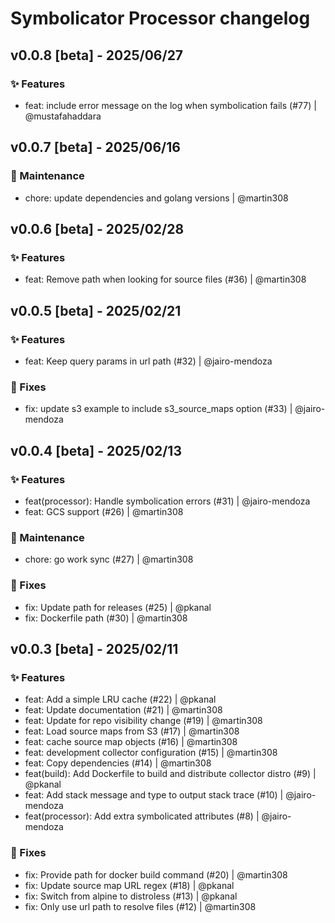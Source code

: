 # Symbolicator Processor changelog

## v0.0.8 [beta] - 2025/06/27
### ✨ Features

- feat: include error message on the log when symbolication fails (#77) | @mustafahaddara

## v0.0.7 [beta] - 2025/06/16
### 🚧 Maintenance

- chore: update dependencies and golang versions | @martin308

## v0.0.6 [beta] - 2025/02/28

### ✨ Features

- feat: Remove path when looking for source files (#36) | @martin308

## v0.0.5 [beta] - 2025/02/21

### ✨ Features

- feat: Keep query params in url path (#32) | @jairo-mendoza

### 🐛 Fixes

- fix: update s3 example to include s3_source_maps option (#33) | @jairo-mendoza

## v0.0.4 [beta] - 2025/02/13

### ✨ Features

- feat(processor): Handle symbolication errors (#31) | @jairo-mendoza
- feat: GCS support (#26) | @martin308

### 🚧 Maintenance

- chore: go work sync (#27) | @martin308

### 🐛 Fixes

- fix: Update path for releases (#25) | @pkanal
- fix: Dockerfile path (#30) | @martin308

## v0.0.3 [beta] - 2025/02/11

### ✨ Features

- feat: Add a simple LRU cache (#22) | @pkanal
- feat: Update documentation (#21) | @martin308
- feat: Update for repo visibility change (#19) | @martin308
- feat: Load source maps from S3 (#17) | @martin308
- feat: cache source map objects (#16) | @martin308
- feat: development collector configuration (#15) | @martin308
- feat: Copy dependencies (#14) | @martin308
- feat(build): Add Dockerfile to build and distribute collector distro (#9) | @pkanal
- feat: Add stack message and type to output stack trace (#10) | @jairo-mendoza
- feat(processor): Add extra symbolicated attributes (#8) | @jairo-mendoza

### 🐛 Fixes

- fix: Provide path for docker build command (#20) | @martin308
- fix: Update source map URL regex (#18) | @pkanal
- fix: Switch from alpine to distroless (#13) | @pkanal
- fix: Only use url path to resolve files (#12) | @martin308
